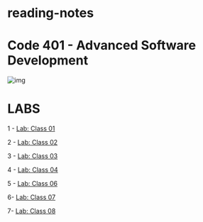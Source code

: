 # reading-notes




# Code 401 - Advanced Software Development

![img](https://encrypted-tbn0.gstatic.com/images?q=tbn:ANd9GcRoHz71Y0nhrsR3_TknySb4uTox7fsP3ViQ4A&usqp=CAU)


# LABS 
1 - [Lab: Class 01]()

2 - [Lab: Class 02](https://github.com/MURADALSHORMAN/basic-express-server-401/blob/main/README.md)

3 - [Lab: Class 03](https://github.com/MURADALSHORMAN/basic-api-server-401/blob/main/README.md)

4 - [Lab: Class 04](https://github.com/MURADALSHORMAN/api-server-lab4/blob/main/README.md)

5 - [Lab: Class 06](https://github.com/MURADALSHORMAN/basic-auth)

6- [Lab: Class 07](https://github.com/MURADALSHORMAN/bearer-auth-401)

7- [Lab: Class 08](https://github.com/MURADALSHORMAN/auth-api/blob/main/README.md)











